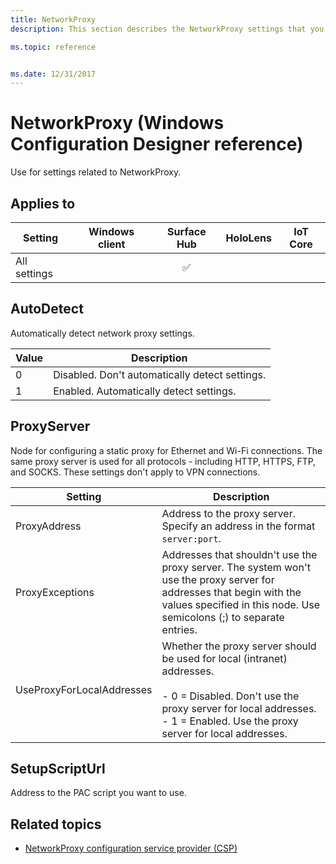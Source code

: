 ```yaml
---
title: NetworkProxy
description: This section describes the NetworkProxy settings that you can configure in provisioning packages for Windows 10 using Windows Configuration Designer.

ms.topic: reference


ms.date: 12/31/2017
---
```


# NetworkProxy (Windows Configuration Designer reference)

Use for settings related to NetworkProxy.

## Applies to

| Setting   | Windows client | Surface Hub | HoloLens | IoT Core |
| --- | :---: | :---: | :---: | :---: |
| All settings |   | ✅ |  |  |


## AutoDetect

Automatically detect network proxy settings.

|  Value | Description |
| --- | --- |
| 0 | Disabled. Don't automatically detect settings. |
| 1 | Enabled. Automatically detect settings. |

## ProxyServer

Node for configuring a static proxy for Ethernet and Wi-Fi connections. The same proxy server is used for all protocols - including HTTP, HTTPS, FTP, and SOCKS. These settings don't apply to VPN connections.

| Setting | Description |
| --- | --- |
| ProxyAddress | Address to the proxy server. Specify an address in the format `server:port`. |
| ProxyExceptions | Addresses that shouldn't use the proxy server. The system won't use the proxy server for addresses that begin with the values specified in this node. Use semicolons (;) to separate entries. |
| UseProxyForLocalAddresses | Whether the proxy server should be used for local (intranet) addresses.</br></br>- 0 = Disabled. Don't use the proxy server for local addresses.</br>- 1 = Enabled. Use the proxy server for local addresses.  |


## SetupScriptUrl

Address to the PAC script you want to use.


## Related topics

- [NetworkProxy configuration service provider (CSP)](/windows/client-management/mdm/networkproxy-csp)
